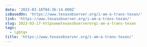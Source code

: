 ```yaml
---
date: '2023-03-18T04:36:14.000Z'
isBasedOn: 'https://www.texasobserver.org/i-am-a-trans-texan/'
link: 'https://www.texasobserver.org/i-am-a-trans-texan/'
slug: 2023-03-17-httpswwwtexasobserverorgi-am-a-trans-texan
tags:
  - lgbtq+
title: 'https://www.texasobserver.org/i-am-a-trans-texan/'
---
```

 
